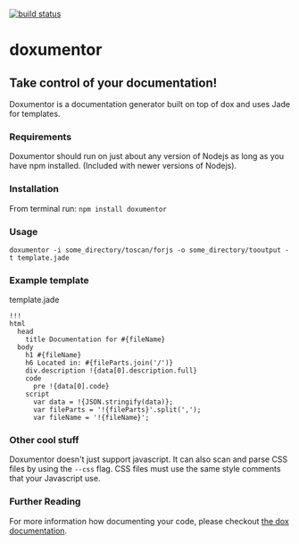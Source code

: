 [![build status](https://secure.travis-ci.org/dawnerd/doxumentor.png)](http://travis-ci.org/dawnerd/doxumentor)
# doxumentor
## Take control of your documentation!

Doxumentor is a documentation generator built on top of dox and uses Jade for templates.

### Requirements

Doxumentor should run on just about any version of Nodejs as long as you have npm installed. (Included with newer versions of Nodejs).

### Installation

From terminal run: ````npm install doxumentor````

### Usage

````doxumentor -i some_directory/toscan/forjs -o some_directory/tooutput -t template.jade````

### Example template

template.jade

    !!!
    html
      head
        title Documentation for #{fileName}
      body
        h1 #{fileName}
        h6 Located in: #{fileParts.join('/')}
        div.description !{data[0].description.full}
        code
          pre !{data[0].code}
        script
          var data = !{JSON.stringify(data)};
          var fileParts = '!{fileParts}'.split(',');
          var fileName = '!{fileName}';

### Other cool stuff

Doxumentor doesn't just support javascript. It can also scan and parse CSS files by using the ````--css```` flag. CSS files must use the same style comments that your Javascript use.

### Further Reading

For more information how documenting your code, please checkout [the dox documentation](https://github.com/visionmedia/dox/).